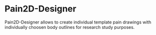 # Pain2D-Designer
Pain2D-Designer allows to create individual template pain drawings with individually choosen body outlines for research study purposes.
